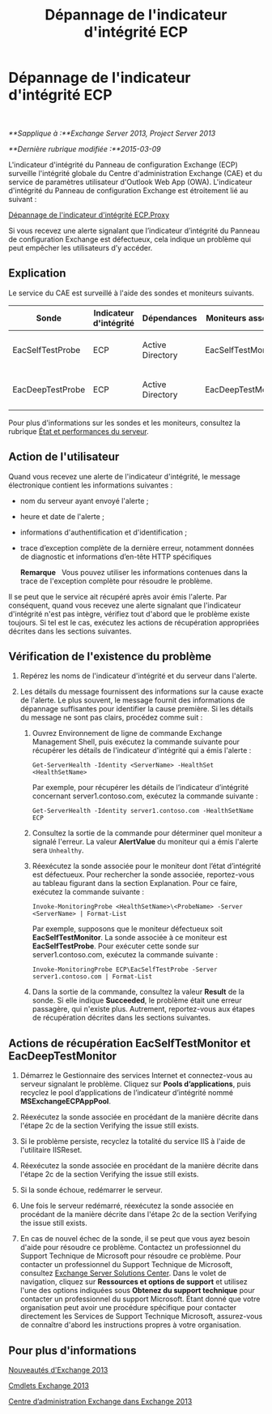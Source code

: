 ﻿---
title: Dépannage de l'indicateur d'intégrité ECP
TOCTitle: Dépannage de l'indicateur d'intégrité ECP
ms:assetid: 0a1cfcd5-585c-4a0a-9d3c-28dc49e16a6c
ms:mtpsurl: https://technet.microsoft.com/fr-fr/library/ms.exch.scom.ecp(v=EXCHG.150)
ms:contentKeyID: 53276459
ms.date: 02/05/2016
mtps_version: v=EXCHG.150
ms.translationtype: HT
---

# Dépannage de l'indicateur d'intégrité ECP

 

_**Sapplique à :**Exchange Server 2013, Project Server 2013_

_**Dernière rubrique modifiée :**2015-03-09_

L'indicateur d'intégrité du Panneau de configuration Exchange (ECP) surveille l'intégrité globale du Centre d'administration Exchange (CAE) et du service de paramètres utilisateur d'Outlook Web App (OWA). L'indicateur d'intégrité du Panneau de configuration Exchange est étroitement lié au suivant :

[Dépannage de l'indicateur d'intégrité ECP.Proxy](troubleshooting-ecp-proxy-health-set.md)

Si vous recevez une alerte signalant que l’indicateur d’intégrité du Panneau de configuration Exchange est défectueux, cela indique un problème qui peut empêcher les utilisateurs d’y accéder.

## Explication

Le service du CAE est surveillé à l'aide des sondes et moniteurs suivants.


<table>
<colgroup>
<col style="width: 25%" />
<col style="width: 25%" />
<col style="width: 25%" />
<col style="width: 25%" />
</colgroup>
<thead>
<tr class="header">
<th>Sonde</th>
<th>Indicateur d'intégrité</th>
<th>Dépendances</th>
<th>Moniteurs associés</th>
</tr>
</thead>
<tbody>
<tr class="odd">
<td><p>EacSelfTestProbe</p></td>
<td><p>ECP</p></td>
<td><p>Active Directory</p></td>
<td><p>EacSelfTestMonitor</p></td>
</tr>
<tr class="even">
<td><p>EacDeepTestProbe</p></td>
<td><p>ECP</p></td>
<td><p>Active Directory</p></td>
<td><p>EacDeepTestMonitor</p></td>
</tr>
</tbody>
</table>


Pour plus d'informations sur les sondes et les moniteurs, consultez la rubrique [État et performances du serveur](https://technet.microsoft.com/fr-fr/library/jj150551\(v=exchg.150\)).

## Action de l'utilisateur

Quand vous recevez une alerte de l'indicateur d'intégrité, le message électronique contient les informations suivantes :

  - nom du serveur ayant envoyé l'alerte ;

  - heure et date de l'alerte ;

  - informations d'authentification et d'identification ;

  - trace d’exception complète de la dernière erreur, notamment données de diagnostic et informations d’en-tête HTTP spécifiques
    
    **Remarque**   Vous pouvez utiliser les informations contenues dans la trace de l'exception complète pour résoudre le problème.

Il se peut que le service ait récupéré après avoir émis l'alerte. Par conséquent, quand vous recevez une alerte signalant que l'indicateur d'intégrité n'est pas intègre, vérifiez tout d'abord que le problème existe toujours. Si tel est le cas, exécutez les actions de récupération appropriées décrites dans les sections suivantes.

## Vérification de l'existence du problème

1.  Repérez les noms de l'indicateur d'intégrité et du serveur dans l'alerte.

2.  Les détails du message fournissent des informations sur la cause exacte de l'alerte. Le plus souvent, le message fournit des informations de dépannage suffisantes pour identifier la cause première. Si les détails du message ne sont pas clairs, procédez comme suit :
    
    1.  Ouvrez Environnement de ligne de commande Exchange Management Shell, puis exécutez la commande suivante pour récupérer les détails de l'indicateur d'intégrité qui a émis l'alerte :
        
            Get-ServerHealth -Identity <ServerName> -HealthSet <HealthSetName>
        
        Par exemple, pour récupérer les détails de l’indicateur d’intégrité concernant server1.contoso.com, exécutez la commande suivante :
        
            Get-ServerHealth -Identity server1.contoso.com -HealthSetName ECP
    
    2.  Consultez la sortie de la commande pour déterminer quel moniteur a signalé l'erreur. La valeur **AlertValue** du moniteur qui a émis l'alerte sera `Unhealthy`.
    
    3.  Réexécutez la sonde associée pour le moniteur dont l’état d’intégrité est défectueux. Pour rechercher la sonde associée, reportez-vous au tableau figurant dans la section Explanation. Pour ce faire, exécutez la commande suivante :
        
            Invoke-MonitoringProbe <HealthSetName>\<ProbeName> -Server <ServerName> | Format-List
        
        Par exemple, supposons que le moniteur défectueux soit **EacSelfTestMonitor**. La sonde associée à ce moniteur est **EacSelfTestProbe**. Pour exécuter cette sonde sur server1.contoso.com, exécutez la commande suivante :
        
            Invoke-MonitoringProbe ECP\EacSelfTestProbe -Server server1.contoso.com | Format-List
    
    4.  Dans la sortie de la commande, consultez la valeur **Result** de la sonde. Si elle indique **Succeeded**, le problème était une erreur passagère, qui n'existe plus. Autrement, reportez-vous aux étapes de récupération décrites dans les sections suivantes.

## Actions de récupération EacSelfTestMonitor et EacDeepTestMonitor

1.  Démarrez le Gestionnaire des services Internet et connectez-vous au serveur signalant le problème. Cliquez sur **Pools d’applications**, puis recyclez le pool d’applications de l’indicateur d’intégrité nommé **MSExchangeECPAppPool**.

2.  Réexécutez la sonde associée en procédant de la manière décrite dans l'étape 2c de la section Verifying the issue still exists.

3.  Si le problème persiste, recyclez la totalité du service IIS à l'aide de l'utilitaire IISReset.

4.  Réexécutez la sonde associée en procédant de la manière décrite dans l'étape 2c de la section Verifying the issue still exists.

5.  Si la sonde échoue, redémarrer le serveur.

6.  Une fois le serveur redémarré, réexécutez la sonde associée en procédant de la manière décrite dans l'étape 2c de la section Verifying the issue still exists.

7.  En cas de nouvel échec de la sonde, il se peut que vous ayez besoin d'aide pour résoudre ce problème. Contactez un professionnel du Support Technique de Microsoft pour résoudre ce problème. Pour contacter un professionnel du Support Technique de Microsoft, consultez [Exchange Server Solutions Center](http://go.microsoft.com/fwlink/p/?linkid=180809). Dans le volet de navigation, cliquez sur **Ressources et options de support** et utilisez l'une des options indiquées sous **Obtenez du support technique** pour contacter un professionnel du support Microsoft. Étant donné que votre organisation peut avoir une procédure spécifique pour contacter directement les Services de Support Technique Microsoft, assurez-vous de connaître d'abord les instructions propres à votre organisation.

## Pour plus d'informations

[Nouveautés d'Exchange 2013](https://technet.microsoft.com/fr-fr/library/jj150540\(v=exchg.150\))

[Cmdlets Exchange 2013](https://technet.microsoft.com/fr-fr/library/bb124413\(v=exchg.150\))

[Centre d’administration Exchange dans Exchange 2013](https://technet.microsoft.com/fr-fr/library/jj150562\(v=exchg.150\))

